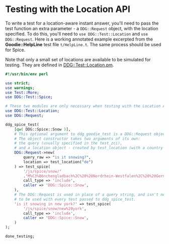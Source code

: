 # Testing with the Location API

To write a test for a location-aware instant answer, you'll need to pass the test function an extra parameter - a `DDG::Request` object, with the location specified. To do this, you'll need to `use DDG::Test::Location` and `use DDG::Request`. Here is a working annotated example excerpted from the **Goodie::HelpLine** test file `t/HelpLine.t`. The same process should be used for Spice.

<!-- /summary -->

Note that only a small set of locations are available to be simulated for testing. They are defined in [DDG::Test::Location.pm](https://github.com/duckduckgo/duckduckgo/blob/master/lib/DDG/Test/Location.pm#L18).


```perl
#!/usr/bin/env perl

use strict;
use warnings;
use Test::More;
use DDG::Test::Spice;

# These two modules are only necessary when testing with the Location API.
use DDG::Test::Location;
use DDG::Request;

ddg_spice_test(
    [qw( DDG::Spice::Snow )],
    # This optional argument to ddg_goodie_test is a DDG::Request object.
    # The object constructor takes two arguments of its own:
    # the query (usually specified in the test_zci),
    # and a location object - created by test_location (with a country code).
    DDG::Request->new(
        query_raw => "is it snowing?",
        location => test_location("de")
    ) => test_spice(
        '/js/spice/snow/'
        .'M%C3%B6nchengladbach%2C%20%20Nordrhein-Westfalen%2C%20%20Germany',
        call_type => 'include',
        caller => 'DDG::Spice::Snow',
    ),
    # The DDG::Request is used in place of a query string, and isn't necessary
    # to be used with every test passed to ddg_spice_test.
    'is it snowing in new york?' => test_spice(
        '/js/spice/snow/new%20york',
        call_type => 'include',
        caller => 'DDG::Spice::Snow',
    )
);

done_testing;
```
